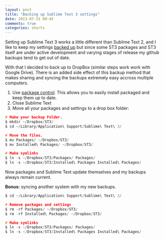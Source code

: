 ```yaml
---
layout: post
title: "Backing up Sublime Text 3 settings"
date: 2013-07-31 09:45
comments: true
categories: shorts
---
```


Setting up Sublime Text 3 works a little different than Sublime Text 2, and I like to keep my settings [backed up](https://github.com/aaroncrespo/dotfiles) but since some ST3 packages and ST3 itself are under active development and varying stages of release my github backups tend to get out of date.

With that I decided to back up to DropBox (similar steps work work with Google Drive). There is an added side effect of this backup method that makes sharing and syncing the backups extremely easy accross multiple computers.

1. Use [package control](http://wbond.net/sublime_packages/package_control). This allows you to easily install packaged and keep them up to date.
1. Close Sublime Text
1. Move all your packages and settings to a drop box folder:

```c
# Make your backup Folder.
$ mkdir ~/Dropbox/ST3/
$ cd ~/Library/Application\ Support/Sublime\ Text\ 3/

# Move the files.
$ mv Packages/ ~/Dropbox/ST3/
$ mv Installed\ Packages/ ~/Dropbox/ST3/

# Make symlinks
$ ln -s ~/Dropbox/ST3/Packages/ Packages/
$ ln -s ~/Dropbox/ST3/Installed\ Packages Installed\ Packages/
```

Now packages and Sublime Text update themselves and my backups always remain current.

__Bonus:__ syncing another system with my new backups.

```c
$ cd ~/Library/Application\ Support/Sublime\ Text\ 3/

# Remove packages and settings
$ rm -rf Packages/ ~/Dropbox/ST3/
$ rm -rf Installed\ Packages/ ~/Dropbox/ST3/

# Make symlinks
$ ln -s ~/Dropbox/ST3/Packages/ Packages/
$ ln -s ~/Dropbox/ST3/Installed\ Packages Installed\ Packages/
```
